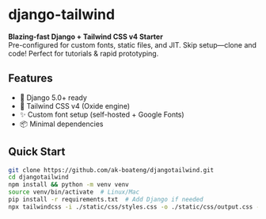 # django-tailwind
**Blazing-fast Django + Tailwind CSS v4 Starter**  
Pre-configured for custom fonts, static files, and JIT. Skip setup—clone and code! Perfect for tutorials &amp; rapid prototyping.

## Features
- 🐍 Django 5.0+ ready
- 🎨 Tailwind CSS v4 (Oxide engine)
- ✨ Custom font setup (self-hosted + Google Fonts)
- 📦 Minimal dependencies

## Quick Start
```bash
git clone https://github.com/ak-boateng/djangotailwind.git
cd djangotailwind
npm install && python -m venv venv
source venv/bin/activate  # Linux/Mac
pip install -r requirements.txt  # Add Django if needed
npx tailwindcss -i ./static/css/styles.css -o ./static/css/output.css --watch
